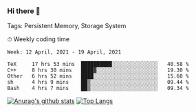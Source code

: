 ### Hi there 👋

Tags: Persistent Memory, Storage System

<!--

[![Anurag's github stats](https://github-readme-stats.vercel.app/api?username=wwyf)](https://github.com/anuraghazra/github-readme-stats)

[![Anurag's github stats](https://github-readme-stats.vercel.app/api?username=wwyf&count_private=true)](https://github.com/anuraghazra/github-readme-stats)


[![Top Langs](https://github-readme-stats.vercel.app/api/top-langs/?username=wwyf&count_private=true&&hide=jupyter%20notebook,html)](https://github.com/anuraghazra/github-readme-stats)



-->


⏱ Weekly coding time

<!--START_SECTION:waka-->
```text
Week: 12 April, 2021 - 19 April, 2021

TeX     17 hrs 53 mins  ██████████░░░░░░░░░░░░░░░   40.58 % 
C++     8 hrs 30 mins   ████▓░░░░░░░░░░░░░░░░░░░░   19.30 % 
Other   6 hrs 52 mins   ████░░░░░░░░░░░░░░░░░░░░░   15.60 % 
sh      4 hrs 9 mins    ██▒░░░░░░░░░░░░░░░░░░░░░░   09.44 % 
Bash    4 hrs 7 mins    ██▒░░░░░░░░░░░░░░░░░░░░░░   09.34 % 
```
<!--END_SECTION:waka-->



[![Anurag's github stats](https://github-readme-stats.vercel.app/api?username=wwyf&count_private=true&show_icons=true&hide_border=true)](https://github.com/anuraghazra/github-readme-stats) [![Top Langs](https://github-readme-stats.vercel.app/api/top-langs/?username=wwyf&count_private=true&hide=jupyter%20notebook,html,OpenEdge%20ABL&langs_count=10&layout=compact&hide_border=true)](https://github.com/anuraghazra/github-readme-stats)

<!--

[![willianrod's wakatime stats](https://github-readme-stats.vercel.app/api/wakatime?username=wwyf)](https://github.com/anuraghazra/github-readme-stats)


-->
